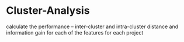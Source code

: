 # Cluster-Analysis
calculate the performance  – inter-cluster and intra-cluster distance and information gain for each of the features for each project
